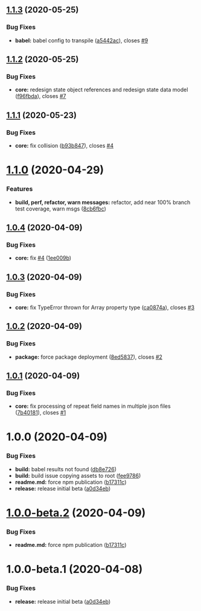## [1.1.3](https://github.com/mirabilio/gatsby-plugin-json-remark/compare/v1.1.2...v1.1.3) (2020-05-25)


### Bug Fixes

* **babel:** babel config to transpile ([a5442ac](https://github.com/mirabilio/gatsby-plugin-json-remark/commit/a5442acddbcd2700e725040226fcd3f398196313)), closes [#9](https://github.com/mirabilio/gatsby-plugin-json-remark/issues/9)

## [1.1.2](https://github.com/mirabilio/gatsby-plugin-json-remark/compare/v1.1.1...v1.1.2) (2020-05-25)

### Bug Fixes

- **core:** redesign state object references and redesign state data model ([f96fbda](https://github.com/mirabilio/gatsby-plugin-json-remark/commit/f96fbda30944f18531da1937dfa2b03040a02c68)), closes [#7](https://github.com/mirabilio/gatsby-plugin-json-remark/issues/7)

## [1.1.1](https://github.com/mirabilio/gatsby-plugin-json-remark/compare/v1.1.0...v1.1.1) (2020-05-23)

### Bug Fixes

- **core:** fix collision ([b93b847](https://github.com/mirabilio/gatsby-plugin-json-remark/commit/b93b847b7d69290cf1844093ab7cd43ecfbf5948)), closes [#4](https://github.com/mirabilio/gatsby-plugin-json-remark/issues/4)

# [1.1.0](https://github.com/mirabilio/gatsby-plugin-json-remark/compare/v1.0.4...v1.1.0) (2020-04-29)

### Features

- **build, perf, refactor, warn messages:** refactor, add near 100% branch test coverage, warn msgs ([8cb6fbc](https://github.com/mirabilio/gatsby-plugin-json-remark/commit/8cb6fbc81b65cf092f445e90e4cdadff7df6dffc))

## [1.0.4](https://github.com/mirabilio/gatsby-plugin-json-remark/compare/v1.0.3...v1.0.4) (2020-04-09)

### Bug Fixes

- **core:** fix [#4](https://github.com/mirabilio/gatsby-plugin-json-remark/issues/4) ([1ee009b](https://github.com/mirabilio/gatsby-plugin-json-remark/commit/1ee009bc95669a2257838832c2fc8a343b741d40))

## [1.0.3](https://github.com/mirabilio/gatsby-plugin-json-remark/compare/v1.0.2...v1.0.3) (2020-04-09)

### Bug Fixes

- **core:** fix TypeError thrown for Array property type ([ca0874a](https://github.com/mirabilio/gatsby-plugin-json-remark/commit/ca0874ac0ec1b5b3f802d71516ee7e323b2e4c3c)), closes [#3](https://github.com/mirabilio/gatsby-plugin-json-remark/issues/3)

## [1.0.2](https://github.com/mirabilio/gatsby-plugin-json-remark/compare/v1.0.1...v1.0.2) (2020-04-09)

### Bug Fixes

- **package:** force package deployment ([8ed5837](https://github.com/mirabilio/gatsby-plugin-json-remark/commit/8ed5837fb8a3e6974024163f4618797bbbdf0062)), closes [#2](https://github.com/mirabilio/gatsby-plugin-json-remark/issues/2)

## [1.0.1](https://github.com/mirabilio/gatsby-plugin-json-remark/compare/v1.0.0...v1.0.1) (2020-04-09)

### Bug Fixes

- **core:** fix processing of repeat field names in multiple json files ([7b40181](https://github.com/mirabilio/gatsby-plugin-json-remark/commit/7b40181eaa319c8f571d386ec75c856a34a5399b)), closes [#1](https://github.com/mirabilio/gatsby-plugin-json-remark/issues/1)

# 1.0.0 (2020-04-09)

### Bug Fixes

- **build:** babel results not found ([db8e726](https://github.com/mirabilio/gatsby-plugin-json-remark/commit/db8e726a3915c4a084f9ae6b3cbe8921ace42980))
- **build:** build issue copying assets to root ([fee9786](https://github.com/mirabilio/gatsby-plugin-json-remark/commit/fee97869ceeee8fed7c09738830452111609f98a))
- **readme.md:** force npm publication ([b17311c](https://github.com/mirabilio/gatsby-plugin-json-remark/commit/b17311cc261151de082adad2aa8c09a98d75cac3))
- **release:** release initial beta ([a0d34eb](https://github.com/mirabilio/gatsby-plugin-json-remark/commit/a0d34ebf58435e9d6122ab05c5014d962f58f83e))

# [1.0.0-beta.2](https://github.com/mirabilio/gatsby-plugin-json-remark/compare/v1.0.0-beta.1...v1.0.0-beta.2) (2020-04-09)

### Bug Fixes

- **readme.md:** force npm publication ([b17311c](https://github.com/mirabilio/gatsby-plugin-json-remark/commit/b17311cc261151de082adad2aa8c09a98d75cac3))

# 1.0.0-beta.1 (2020-04-08)

### Bug Fixes

- **release:** release initial beta ([a0d34eb](https://github.com/mirabilio/gatsby-plugin-json-remark/commit/a0d34ebf58435e9d6122ab05c5014d962f58f83e))
